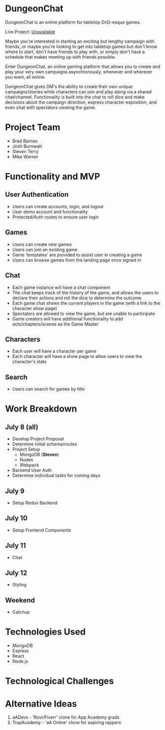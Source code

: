 # DungeonChat
DungeonChat is an online platform for tabletop DnD-esque games.

Live Project: [Unavailable](unavailable "not yet available")

Maybe you're interested in starting an exciting but lengthy campaign with friends, or maybe you're looking to get into tabletop games but don't know where to start, don't have friends to play with, or simply don't have a schedule that makes meeting up with friends possible.  

Enter DungeonChat, an online gaming platform that allows you to create and play your very own campaigns asynchronously, whenever and wherever you want, all online.

DungeonChat gives DM's the ability to create their own unique campaigns/stories while characters can join and play along via a shared chat/channel.  Functionality is built into the chat to roll dice and make decisions about the campaign direction, express character exposition, and even chat with spectators viewing the game.

# Project Team
* Brad Barnes
* Josh Burnwatt
* Steven Terry
* Mike Warner

# Functionality and MVP
## User Authentication
* Users can create accounts, login, and logout
* User demo account and functionality
* Protected/Auth routes to ensure user login

## Games
* Users can create new games
* Users can join an existing game
* Game 'templates' are provided to assist user in creating a game
* Users can browse games from the landing page once signed in

## Chat
* Each game instance will have a chat component
* The chat keeps track of the history of the game, and allows the users to declare their actions and roll the dice to determine the outcome
* Each game chat shows the current players in the game (with a link to the character show page)
* Spectators are allowed to view the game, but are unable to participate
* Game creators will have additional functionality to add acts/chapters/scenes as the Game Master

## Characters
* Each user will have a character per game
* Each character will have a show page to allow users to view the character's stats

## Search
* Users can search for games by title


# Work Breakdown
## July 8 (**all**)
* Develop Project Proposal
* Determine initial schema/routes
* Project Setup
   * MongoDB (**Steven**)
   * Nodes
   * Webpack
* Backend User Auth
* Determine individual tasks for coming days

## July 9
* Setup Redux Backend

## July 10
* Setup Frontend Components

## July 11
* Chat

## July 12
* Styling

## Weekend
* Catchup


# Technologies Used
* MongoDB
* Express
* React
* Node.js

# Technological Challenges

# Alternative Ideas
1. aADevs - 'Rovr/Fiverr' clone for App Academy grads
1. TrapAcademy - 'aA Online' clone for aspiring rappers
